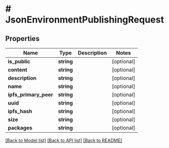 # # JsonEnvironmentPublishingRequest

## Properties

Name | Type | Description | Notes
------------ | ------------- | ------------- | -------------
**is_public** | **string** |  | [optional]
**content** | **string** |  | [optional]
**description** | **string** |  | [optional]
**name** | **string** |  | [optional]
**ipfs_primary_peer** | **string** |  | [optional]
**uuid** | **string** |  | [optional]
**ipfs_hash** | **string** |  | [optional]
**size** | **string** |  | [optional]
**packages** | **string** |  | [optional]

[[Back to Model list]](../../README.md#models) [[Back to API list]](../../README.md#endpoints) [[Back to README]](../../README.md)
